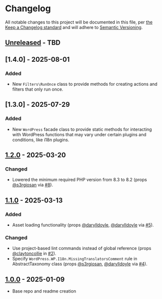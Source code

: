 # Changelog

All notable changes to this project will be documented in this file, per [the Keep a Changelog standard](http://keepachangelog.com/) and will adhere to [Semantic Versioning](http://semver.org/).

## [Unreleased] - TBD

## [1.4.0] - 2025-08-01

### Added

- New `Filters\RunOnce` class to provide methods for creating actions and filters that only run once.

## [1.3.0] - 2025-07-29

### Added

- New `WordPress` facade class to provide static methods for interacting with WordPress functions that may vary under certain plugins and conditions, like i18n plugins.

## [1.2.0] - 2025-03-20
### Changed
- Lowered the minimum required PHP version from 8.3 to 8.2 (props [@s3rgiosan](https://github.com/s3rgiosan) via [#8](https://github.com/10up/wp-framework/pull/8)).

## [1.1.0] - 2025-03-13
### Added
- Asset loading functionality (props [@darylldoyle](https://github.com/darylldoyle), [@darylldoyle](https://github.com/darylldoyle) via [#5](https://github.com/10up/wp-framework/pull/5)).

### Changed
- Use project-based lint commands instead of global reference (props [@claytoncollie](https://github.com/claytoncollie) in [#2](https://github.com/10up/wp-framework/pull/2)).
- Specify `WordPress.WP.I18n.MissingTranslatorsComment` rule in AbstractTaxonomy class (props [@s3rgiosan](https://github.com/s3rgiosan), [@darylldoyle](https://github.com/darylldoyle) via [#4](https://github.com/10up/wp-framework/pull/4)).

## [1.0.0] - 2025-01-09
- Base repo and readme creation

[Unreleased]: https://github.com/10up/wp-framework/compare/trunk...develop
[1.2.0]: https://github.com/10up/wp-framework/compare/1.1.0...1.2.0
[1.1.0]: https://github.com/10up/wp-framework/compare/1.0.0...1.1.0
[1.0.0]: https://github.com/10up/wp-framework/commit/341fc55c8abf302380ad0d1e269b13366bdd710a
